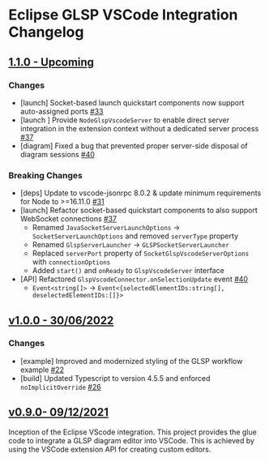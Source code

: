 # Eclipse GLSP VSCode Integration Changelog

## [1.1.0 - Upcoming]()

### Changes

-   [launch] Socket-based launch quickstart components now support auto-assigned ports [#33](https://github.com/eclipse-glsp/glsp-vscode-integration/pull/33)
-   [launch ] Provide `NodeGlspVscodeServer` to enable direct server integration in the extension context without a dedicated server process [#37](https://github.com/eclipse-glsp/glsp-vscode-integration/pull/37)
-   [diagram] Fixed a bug that prevented proper server-side disposal of diagram sessions [#40](https://github.com/eclipse-glsp/glsp-vscode-integration/pull/40)

### Breaking Changes

-   [deps] Update to vscode-jsonrpc 8.0.2 & update minimum requirements for Node to >=16.11.0 [#31](https://github.com/eclipse-glsp/glsp-vscode-integration/pull/31)
-   [launch] Refactor socket-based quickstart components to also support WebSocket connections [#37](https://github.com/eclipse-glsp/glsp-vscode-integration/pull/37)
    -   Renamed `JavaSocketServerLaunchOptions` -> `SocketServerLaunchOptions` and removed `serverType` property
    -   Renamed `GlspServerLauncher` -> `GLSPSocketServerLauncher`
    -   Replaced `serverPort` property of `SocketGlspVscodeServerOptions` with `connectionOptions`
    -   Added `start()` and `onReady` to `GlspVscodeServer` interface
-   [API] Refactored `GlspVscodeConnector.onSelectionUpdate` event [#40](https://github.com/eclipse-glsp/glsp-vscode-integration/pull/40)
    -   `Event<string[]>` -> `Event<{selectedElementIDs:string[], deselectedElementIDs:[]}>`

## [v1.0.0 - 30/06/2022](https://github.com/eclipse-glsp/glsp-client/releases/tag/v1.0.0)

### Changes

-   [example] Improved and modernized styling of the GLSP workflow example [#22](https://github.com/eclipse-glsp/glsp-vscode-integration/pull/22)
-   [build] Updated Typescript to version 4.5.5 and enforced `noImplicitOverride` [#26](https://github.com/eclipse-glsp/glsp-vscode-integration/pull/26)

## [v0.9.0- 09/12/2021](https://github.com/eclipse-glsp/glsp-vscode-integration/releases/tag/v0.9.0)

Inception of the Eclipse VScode integration.
This project provides the glue code to integrate a GLSP diagram editor into VSCode.
This is achieved by using the VSCode extension API for creating custom editors.
